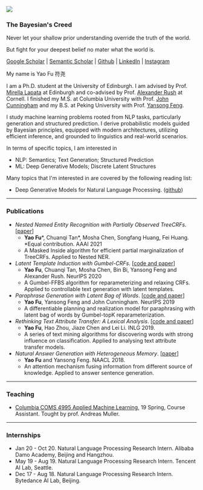 
![](https://franxyao.github.io/images/cover.jpeg)

### The Bayesian's Creed

Never let your shallow prior understanding override the truth of the world.

But fight for your deepest belief no mater what the world is. 


[Google Scholar](https://scholar.google.com/citations?user=liSP4cEAAAAJ&hl=en) | [Semantic Scholar](https://www.semanticscholar.org/author/Yao-Fu/46956602) | [Github](https://github.com/FranxYao) | [LinkedIn](https://www.linkedin.com/in/yao-fu-281847b5/) | [Instagram](https://www.instagram.com/franx_yao/)

My name is Yao Fu 符尧

I am a Ph.D. student at the University of Edinburgh. I am advised by Prof. [Mirella Lapata](https://homepages.inf.ed.ac.uk/mlap/) at Edinburgh and co-advised by Prof. [Alexander Rush](http://rush-nlp.com/) at Cornell. 
I finished my M.S. at Columbia University with Prof. [John Cunningham](https://stat.columbia.edu/~cunningham/) and my B.S. at Peking University with Prof. [Yansong Feng](https://sites.google.com/site/ysfeng/home). 


I study machine learning problems rooted from NLP tasks, particularly generation and structured prediction. I derive probabilistic models guided by Bayesian principles, equipped with modern architectures, utilizing efficient inference, and grounded to linguistics and real-world scenarios. 

In terms of specific topics, I am interested in 
* NLP: Semantics; Text Generation; Structured Prediction
* ML: Deep Generative Models; Discrete Latent Structures 

Many topics that I'm interested in are covered by the following reading list:
* Deep Generative Models for Natural Language Processing. ([github](https://github.com/franxyao/Deep-Generative-Models-for-Natural-Language-Processing))

-----

### Publications

* _Nested Named Entity Recognition with Partially Observed TreeCRFs_. [[paper](https://franxyao.github.io/blog/nestedner.pdf)]
   *  __Yao Fu__\*, Chuanqi Tan\*, Mosha Chen, Songfang Huang, Fei Huang. \*Equal contribution. AAAI 2021
   * A Masked Inside algorithm for efficient partial marginalization of TreeCRFs. Applied to Nested NER.
* _Latent Template Induction with Gumbel-CRFs_. [[code and paper](https://github.com/FranxYao/Gumbel-CRF)]
   * __Yao Fu__, Chuanqi Tan, Mosha Chen, Bin Bi, Yansong Feng and Alexander Rush. NeurIPS 2020
   * A Gumbel-FFBS algorithm for reparameterizing and relaxing CRFs. Applied to controllable text generation with latent templates.
* _Paraphrase Generation with Latent Bag of Words_. [[code and paper](https://github.com/FranxYao/dgm_latent_bow)]
   * **Yao Fu**, Yansong Feng and John Cunningham. NeurIPS 2019
   * A differentiable planning and realization model for paraphrasing with latent bag of words by Gumbel-topK reparameterization.
*  _Rethinking Text Attribute Transfer: A Lexical Analysis_. [[code and paper](https://github.com/FranxYao/pivot_analysis)]
   * **Yao Fu**, Hao Zhou, Jiaze Chen and Lei Li. INLG 2019.
   * A series of text mining algorithms for discovering words with strong influence on classification. Applied to analysing text attribute transfer models. 
* _Natural Answer Generation with Heterogeneous Memory_. [[paper](https://www.aclweb.org/anthology/N18-1017/)]
   * **Yao Fu** and Yansong Feng. NAACL 2018.
   * An attention mechanism fusing information from different source of knowledge. Applied to answer sentence generation.

-----

### Teaching 

* [Columbia COMS 4995 Applied Machine Learning](http://www.cs.columbia.edu/~amueller/comsw4995s19/), 19 Spring, Course Assistant. Tought by prof. Andreas Muller. 

-----

### Internships

* Jan 20 - Oct 20. Natural Language Processing Research Intern. Alibaba Damo Academy, Beijing and Hangzhou. 
* May 19 - Aug 19.  Natural Language Processing Research Intern. Tencent AI Lab, Seattle.
* Dec 17 - Aug 18. Natural Language Processing Research Intern. Bytedance AI Lab, Beijing. 





